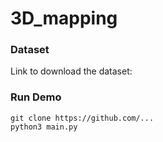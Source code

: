 # 3D_mapping

### Dataset
Link to download the dataset: 

### Run Demo
```
git clone https://github.com/...
python3 main.py
```
